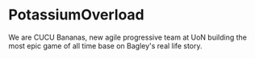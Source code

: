 # PotassiumOverload
We are CUCU Bananas, new agile progressive team at UoN building the most epic game of all time base on Bagley's real life story.
